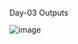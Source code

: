 Day-03 Outputs

![image](https://github.com/user-attachments/assets/73c37226-009a-4082-899e-7013009ee9f2)

